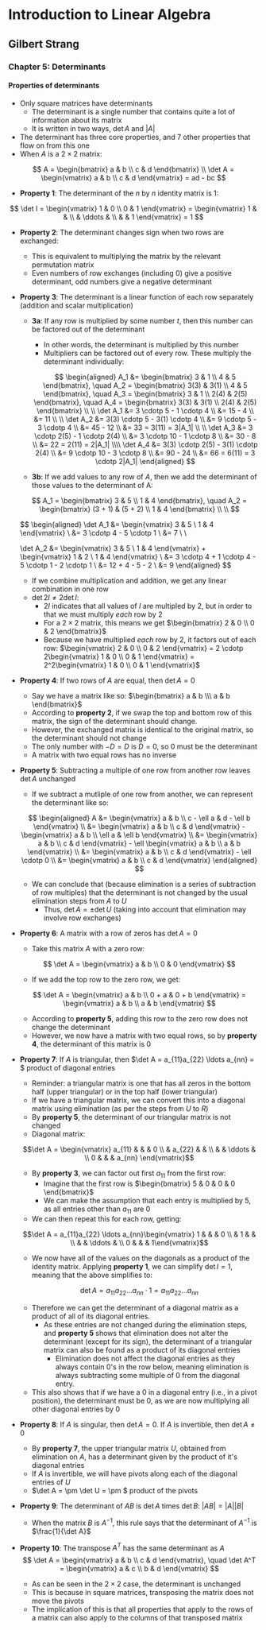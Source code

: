 # Introduction to Linear Algebra

## Gilbert Strang

### Chapter 5: Determinants

#### Properties of determinants

* Only square matrices have determinants
  * The determinant is a single number that contains quite a lot of information about its matrix
  * It is written in two ways, $\det A$ and $|A|$ 
* The determinant has three core properties, and 7 other properties that flow on from this one
* When $A$ is a $2 \times 2$ matrix:

$$
A = \begin{bmatrix} a & b \\ c & d \end{bmatrix} \\
\det A = \begin{vmatrix} a & b \\ c & d \end{vmatrix} = ad - bc
$$

* **Property 1**: The determinant of the $n$ by $n$ identity matrix is $1$:

$$
\det I = \begin{vmatrix} 1 & 0 \\ 0 & 1 \end{vmatrix} = \begin{vmatrix} 1 & & \\ & \ddots & \\ & & 1 \end{vmatrix} = 1
$$

* **Property 2**: The determinant changes sign when two rows are exchanged:

  * This is equivalent to multiplying the matrix by the relevant permutation matrix
  * Even numbers of row exchanges (including 0) give a positive determinant, odd numbers give a negative determinant

* **Property 3**: The determinant is a linear function of each row separately (addition and scalar multiplication)

  * **3a**: If any row is multiplied by some number $t$, then this number can be factored out of the determinant

    * In other words, the determinant is multiplied by this number
    * Multipliers can be factored out of every row. These multiply the determinant individually:

    $$
    \begin{aligned}
    A_1 &= \begin{bmatrix} 3 & 1 \\ 4 & 5 \end{bmatrix}, \quad A_2 = \begin{bmatrix} 3(3) & 3(1) \\ 4 & 5 \end{bmatrix}, \quad A_3 = \begin{bmatrix} 3 & 1 \\ 2(4) & 2(5) \end{bmatrix}, \quad A_4 = \begin{bmatrix} 3(3) & 3(1) \\ 2(4) & 2(5) \end{bmatrix} \\ \\
    \det A_1 &= 3 \cdotp 5 - 1 \cdotp 4 \\
    &= 15 - 4 \\
    &= 11 \\ \\
    \det A_2 &= 3(3) \cdotp 5 - 3(1) \cdotp 4 \\
    &= 9 \cdotp 5 - 3 \cdotp 4 \\
    &= 45 - 12 \\
    &= 33 = 3(11) = 3|A_1| \\ \\
    \det A_3 &= 3 \cdotp 2(5) - 1 \cdotp 2(4) \\
    &= 3 \cdotp 10 - 1 \cdotp 8 \\
    &= 30 - 8 \\
    &= 22 = 2(11) = 2|A_1| \\\\
    \det A_4 &= 3(3) \cdotp 2(5) - 3(1) \cdotp 2(4) \\
    &= 9 \cdotp 10 - 3 \cdotp 8 \\
    &= 90 - 24 \\
    &= 66 = 6(11) = 3 \cdotp 2|A_1|
    \end{aligned}
    $$

    

  * **3b**: If we add values to any row of $A$, then we add the determinant of those values to the determinant of A:

  $$
  A_1 = \begin{bmatrix} 3 & 5 \\ 1 & 4 \end{bmatrix}, \quad A_2 = \begin{bmatrix} (3 + 1) & (5 + 2) \\ 1 & 4 \end{bmatrix} \\ \\
  $$

  $$
  \begin{aligned}
  \det A_1 &= \begin{vmatrix} 3 & 5 \\ 1 & 4 \end{vmatrix} \\
  &= 3 \cdotp 4 - 5 \cdotp 1 \\
  &= 7 \\ \\
  
  \det A_2 &= \begin{vmatrix} 3 & 5 \\ 1 & 4 \end{vmatrix} + \begin{vmatrix} 1 & 2 \\ 1 & 4 \end{vmatrix} \\
  &= 3 \cdotp 4 + 1 \cdotp 4 - 5 \cdotp 1 - 2 \cdotp 1 \\
  &= 12 + 4 - 5 - 2 \\
  &= 9
  \end{aligned}
  $$

  * If we combine multiplication and addition, we get any linear combination in one row
  * $\det 2I \neq 2 \det I$:
    * $2I$ indicates that all values of $I$ are multipled by $2$, but in order to that we must multiply _each_ row by $2$
    * For a $2 \times 2$ matrix, this means we get $\begin{bmatrix} 2 & 0 \\ 0 & 2 \end{bmatrix}$
    * Because we have multiplied _each_ row by $2$, it factors out of each row: $\begin{vmatrix} 2 & 0 \\ 0 & 2 \end{vmatrix} = 2 \cdotp 2\begin{vmatrix} 1 & 0 \\ 0 & 1 \end{vmatrix} = 2^2\begin{vmatrix} 1 & 0 \\ 0 & 1 \end{vmatrix}$

* **Property 4**: If two rows of $A$ are equal, then $\det A = 0$

  * Say we have a matrix like so: $\begin{bmatrix} a & b \\\ a & b \end{bmatrix}$
  * According to **property 2**, if we swap the top and bottom row of this matrix, the sign of the determinant should change. 
  * However, the exchanged matrix is identical to the original matrix, so the determinant should not change
  * The only number with $-D = D$ is $D = 0$, so $0$ must be the determinant
  * A matrix with two equal rows has no inverse

* **Property 5**: Subtracting a multiple of one row from another row leaves $\det A$ unchanged

  * If we subtract a mutliple of one row from another, we can represent the determinant like so:

  $$
  \begin{aligned}
  A &= \begin{vmatrix} a & b \\ c - \ell a & d - \ell b \end{vmatrix} \\
  &= \begin{vmatrix} a & b \\ c & d \end{vmatrix} - \begin{vmatrix} a & b \\ \ell a & \ell b \end{vmatrix} \\
  &= \begin{vmatrix} a & b \\ c & d \end{vmatrix} - \ell \begin{vmatrix} a & b \\ a & b \end{vmatrix} \\
  &= \begin{vmatrix} a & b \\ c & d \end{vmatrix} - \ell \cdotp 0 \\
  &= \begin{vmatrix} a & b \\ c & d \end{vmatrix}
  \end{aligned}
  $$

  * We can conclude that (because elimination is a series of subtraction of row multiples) that the determinant is not changed by the usual elimination steps from $A$ to $U$
    * Thus, $\det A = \pm \det U$ (taking into account that elimination may involve row exchanges)

* **Property 6**: A matrix with a row of zeros has $\det A = 0$

  * Take this matrix $A$ with a zero row:

  $$ \det A = \begin{vmatrix} a & b \\ 0 & 0 \end{vmatrix} $$

  * If we add the top row to the zero row, we get:

  $$ \det A = \begin{vmatrix} a & b \\ 0 + a & 0 + b \end{vmatrix} = \begin{vmatrix} a & b \\ a & b \end{vmatrix} $$

  * According to **property 5**, adding this row to the zero row does not change the determinant
  * However, we now have a matrix with two equal rows, so by **property 4**, the determinant of this matrix is $0$

* **Property 7**: If $A$ is triangular, then $\det A = a_{11}a_{22} \ldots a_{nn} = $ product of diagonal entries

  * Reminder: a triangular matrix is one that has all zeros in the bottom half (upper triangular) or in the top half (lower triangular) 
  * If we have a triangular matrix, we can convert this into a diagonal matrix using elimination (as per the steps from $U$ to $R$)
  * By **property 5**, the determinant of our triangular matrix is not changed
  * Diagonal matrix:

  $$\det A = \begin{vmatrix} a_{11} & & & 0 \\ & a_{22} & & \\ & & \ddots & \\ 0 & & & a_{nn}  \end{vmatrix}$$

  * By **property 3**, we can factor out first $a_{11}$ from the first row:
    * Imagine that the first row is $\begin{bmatrix} 5 & 0 & 0 & 0 \end{bmatrix}$
    * We can make the assumption that each entry is multiplied by 5, as all entries other than $a_{11}$ are $0$
  * We can then repeat this for each row, getting:

  $$\det A = a_{11}a_{22} \ldots a_{nn}\begin{vmatrix} 1 & & & 0 \\ & 1 & & \\ & & \ddots & \\ 0 & & & 1\end{vmatrix}$$

  * We now have all of the values on the diagonals as a product of the identity matrix. Applying **property 1**, we can simplify $\det I = 1$, meaning that the above simplifies to:

  $$\det A = a_{11}a_{22} \ldots a_{nn} \cdotp 1 = a_{11}a_{22} \ldots a_{nn}$$

  * Therefore we can get the determinant of a diagonal matrix as a product of all of its diagonal entries.
    * As these entries are not changed during the elimination steps, and **property 5** shows that elimination does not alter the determinant (except for its sign), the determinant of a triangular matrix can also be found as a product of its diagonal entries
      * Elimination does not affect the diagonal entries as they always contain $0$'s in the row below, meaning elimination is always subtracting some multiple of $0$ from the diagonal entry.
  * This also shows that if we have a $0$ in a diagonal entry (i.e., in a pivot position), the determinant must be $0$, as we are now multiplying all other diagonal entries by $0$

* **Property 8**: If $A$ is singular, then $\det A = 0$. If $A$ is invertible, then $\det A \neq 0$

  * By **property 7**, the upper triangular matrix $U$, obtained from elimination on $A$, has a determinant given by the product of it's diagonal entries
  * If $A$ is invertible, we will have pivots along each of the diagonal entries of $U$
  * $\det A = \pm \det U = \pm $ product of the pivots

* **Property 9**: The determinant of $AB$ is $\det A$ times $\det B$: $|AB| = |A||B|$

  * When the matrix $B$ is $A^{-1}$, this rule says that the determinant of $A^{-1}$ is $\frac{1}{\det A}$

* **Property 10**: The transpose $A^T$ has the same determinant as $A$
  $$
  \det A = \begin{vmatrix} a & b \\ c & d \end{vmatrix}, \quad \det A^T = \begin{vmatrix} a & c \\ b & d \end{vmatrix}
  $$
   

  * As can be seen in the $2 \times 2$ case, the determinant is unchanged
  * This is because in square matrices, transposing the matrix does not move the pivots
  * The implication of this is that all properties that apply to the rows of a matrix can also apply to the columns of that transposed matrix







